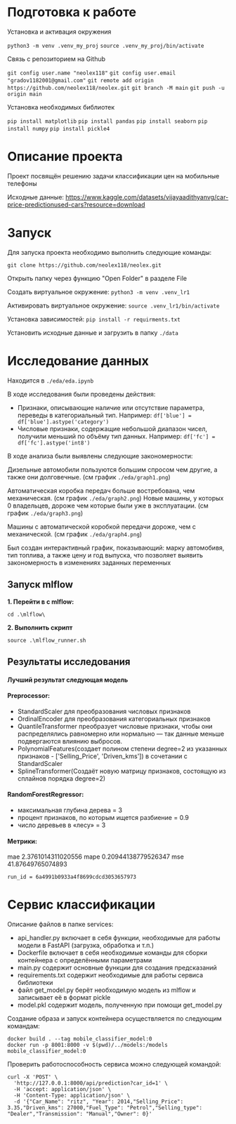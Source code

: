# Подготовка к работе
Установка и активация окружения

``` python3 -m venv .venv_my_proj ```
``` source .venv_my_proj/bin/activate ```

Связь с репозиторием на Github

``` git config user.name "neolex118" ```
``` git config user.email "gradov1182001@gmail.com" ```
``` git remote add origin https://github.com/neolex118/neolex.git ```
``` git branch -M main ```
``` git push -u origin main ```

Установка необходимых библиотек

``` pip install matplotlib ```
``` pip install pandas ```
``` pip install seaborn ```
``` pip install numpy ```
``` pip install pickle4 ```

# Описание проекта
Проект посвящён решению задачи классификации цен на мобильные телефоны

Исходные данные: https://www.kaggle.com/datasets/vijayaadithyanvg/car-price-predictionused-cars?resource=download

# Запуск
Для запуска проекта необходимо выполнить следующие команды:

``` git clone https://github.com/neolex118/neolex.git ```

Открыть папку через функцию "Open Folder" в разделе File

Создать виртуальное окружение:
``` python3 -m venv .venv_lr1 ```

Активировать виртуальное окружение:
``` source .venv_lr1/bin/activate ```

Установка зависимостей:
``` pip install -r requirments.txt ```

Установить исходные данные и загрузить в папку ` ./data `

# Исследование данных
Находится в ``` ./eda/eda.ipynb ```

В ходе исследования были проведены действия:

- Признаки, описывающие наличие или отсутствие параметра, переведы в категориальный тип. Например:
``` df['blue'] = df['blue'].astype('category') ```
- Числовые признаки, содержащие небольшой диапазон чисел, получили меньший по объёму тип данных. Например:
``` df['fc'] = df['fc'].astype('int8') ```


В ходе анализа были выявлены следующие закономерности:

Дизельные автомобили пользуются большим спросом чем другие, а также они долговечные. (см график ```./eda/graph1.png```)

Автоматическая коробка передач больше востребована, чем механическая. (см график ```./eda/graph2.png```)
Новые машины, у которых 0 владельцев, дороже чем которые были уже в эксплуатации. (см график ```./eda/graph3.png```)

Машины с автоматической коробкой передачи дороже, чем с механической. (см график ```./eda/graph4.png```)

Был создан интерактивный график, показывающий: марку автомобивя, тип топлива, а также цену и год выпуска, что позволяет выявить закономерность в изменениях заданных переменных


## Запуск mlflow
**1. Перейти в с mlflow:**
```
cd .\mlflow\
```

**2. Выполнить скрипт**
```
source .\mlflow_runner.sh
```

## Результаты исследования

#### Лучший результат следующая модель
#### Preprocessor: 
- StandardScaler для преобразования числовых признаков
- OrdinalEncoder для преобразования категориальных признаков
- QuantileTransformer преобразует числовые признаки, чтобы они распределялись равномерно или нормально — так данные меньше подвергаются влиянию выбросов.
- PolynomialFeatures(создает полином степени degree=2 из указанных признаков - ['Selling_Price', 'Driven_kms']) в сочетании с StandardScaler
- SplineTransformer(Cоздаёт новую матрицу признаков, состоящую из сплайнов порядка degree=2)
  
#### RandomForestRegressor:
- максимальная глубина дерева = 3
- процент признаков, по которым ищется разбиение = 0.9
- число деревьев в «лесу» = 3 
#### Метрики:
mae
2.3761014311020556
mape
0.20944138779526347
mse
41.87649765074893
```
run_id = 6a4991b0933a4f8699cdcd3053657973
```

# Сервис классификации

Описание файлов в папке services:

- api_handler.py включает в себя функции, необходимые для работы модели в FastAPI (загрузка, обработка и т.п.)
- Dockerfile включает в себя необходимые команды для сборки контейнера с определёнными параметрами
- main.py содержит основные функции для создания предсказаний
- requirements.txt содержит необходимые для работы сервиса библиотеки
- файл get_model.py берёт необходимую модель из mlflow и записывает её в формат pickle
- model.pkl содержит модель, полученную при помощи get_model.py

Создание образа и запуск контейнера осуществляется по следующим командам:
```
docker build . --tag mobile_classifier_model:0
docker run -p 8001:8000 -v $(pwd)/../models:/models mobile_classifier_model:0
```

Проверить работоспособность сервиса можно следующей командой:
```
curl -X 'POST' \
  'http://127.0.0.1:8000/api/prediction?car_id=1' \
  -H 'accept: application/json' \
  -H 'Content-Type: application/json' \
  -d '{"Car_Name": "ritz", "Year": 2014,"Selling_Price": 3.35,"Driven_kms": 27000,"Fuel_Type": "Petrol","Selling_type": "Dealer","Transmission": "Manual","Owner": 0}'
```